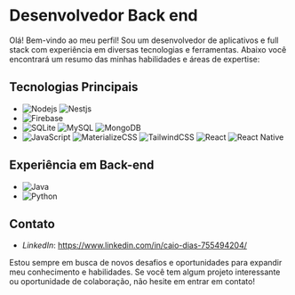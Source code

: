 # Desenvolvedor Back end

Olá! Bem-vindo ao meu perfil! Sou um desenvolvedor de aplicativos e full stack com experiência em diversas tecnologias e ferramentas. Abaixo você encontrará um resumo das minhas habilidades e áreas de expertise:

## Tecnologias Principais

- ![Nodejs]([https://img.shields.io/badge/Flutter-02569B?style=flat&logo=flutter&logoColor=white](https://img.shields.io/badge/node-02569B?style=flat&logo=node&logoColor=green)) ![Nestjs](https://img.shields.io/badge/nestjs-02569B?style=flat&logo=nestjs&logoColor=red)
- ![Firebase](https://img.shields.io/badge/Firebase-FFCA28?style=flat&logo=firebase&logoColor=black)
- ![SQLite](https://img.shields.io/badge/SQLite-003B57?style=flat&logo=sqlite&logoColor=white) ![MySQL](https://img.shields.io/badge/MySQL-4479A1?style=flat&logo=mysql&logoColor=white) ![MongoDB](https://img.shields.io/badge/MongoDB-47A248?style=flat&logo=mongodb&logoColor=white)
- ![JavaScript](https://img.shields.io/badge/JavaScript-F7DF1E?style=flat&logo=javascript&logoColor=black) ![MaterializeCSS](https://img.shields.io/badge/MaterializeCSS-0081CB?style=flat&logo=materialize-css&logoColor=white) ![TailwindCSS](https://img.shields.io/badge/Tailwind%20CSS-38B2AC?style=flat&logo=tailwind-css&logoColor=white) ![React](https://img.shields.io/badge/React-61DAFB?style=flat&logo=react&logoColor=black) ![React Native](https://img.shields.io/badge/React_Native-61DAFB?style=flat&logo=react&logoColor=black)

## Experiência em Back-end

- ![Java](https://img.shields.io/badge/Java-007396?style=flat&logo=java&logoColor=white)
- ![Python](https://img.shields.io/badge/Python-3776AB?style=flat&logo=python&logoColor=white)


## Contato

- *LinkedIn*: <https://www.linkedin.com/in/caio-dias-755494204/>

Estou sempre em busca de novos desafios e oportunidades para expandir meu conhecimento e habilidades. Se você tem algum projeto interessante ou oportunidade de colaboração, não hesite em entrar em contato!
